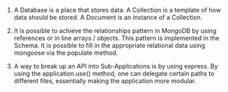 1. A Database is a place that stores data. A Collection is a template of how data should be stored. A Document is an instance of a Collection.

2. It is possible to achieve the relationships pattern in MongoDB by using references or in line arrays / objects. This pattern is implemented in the Schema. It is possible to fill in the appropriate relational data using mongoose via the populate method.

3. A way to break up an API into Sub-Applications is by using express. By using the application.use() method, one can delegate certain paths to different files, essentially making the application more modular.
